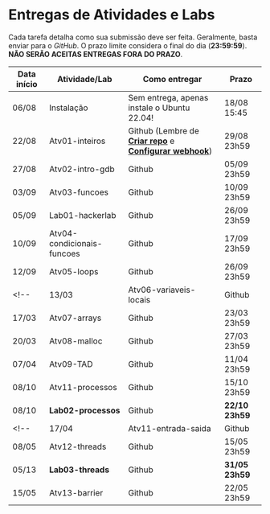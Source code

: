 # Entregas de Atividades e Labs

Cada tarefa detalha como sua submissão deve ser feita. Geralmente, basta enviar para o *GitHub*. O prazo limite considera o final do dia (**23:59:59**). **NÃO SERÃO ACEITAS ENTREGAS FORA DO PRAZO**. 


| Data início | Atividade/Lab                                                              | Como entregar   | Prazo              |
|-------------|----------------------------------------------------------------------------|-----------------|--------------------|
| 06/08 | Instalação | Sem entrega, apenas instale o Ubuntu 22.04! | 18/08 15:45 |
| 22/08 | Atv01-inteiros | Github (Lembre de **[Criar repo](https://classroom.github.com/a/dqOSMgNd)** e **[Configurar webhook](./dicas/tutorial_servidor_testes.pdf)**) | 29/08 23h59 |
| 27/08 | Atv02-intro-gdb | Github | 05/09 23h59 |
| 03/09 | Atv03-funcoes | Github | 10/09 23h59 |
| 05/09 | Lab01-hackerlab  | Github | 26/09 23h59 |
| 10/09 | Atv04-condicionais-funcoes | Github | 17/09 23h59 |
| 12/09 | Atv05-loops | Github | 26/09 23h59 |
<!--| 13/03 | Atv06-variaveis-locais | Github | 20/03 23h59 |
| 17/03 | Atv07-arrays | Github | 23/03 23h59 |
| 20/03 | Atv08-malloc | Github | 27/03 23h59 |
| 07/04 | Atv09-TAD  | Github | 11/04 23h59 | -->
| 08/10 | Atv11-processos | Github | 15/10 23h59 |
| 08/10 | **Lab02-processos** | Github | **22/10  23h59** |
<!--| 17/04 | Atv11-entrada-saida | Github | 24/04 23h59 |
| 08/05 | Atv12-threads | Github | 15/05 23h59 |
| 05/13 | **Lab03-threads** | Github | **31/05  23h59** |  
| 15/05 | Atv13-barrier | Github | 22/05 23h59 | -->

